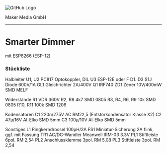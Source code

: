 ![GitHub Logo](http://www.heise.de/make/icons/make_logo.png)

Maker Media GmbH

***

# Smarter Dimmer

mit ESP8266 (ESP-12)

### Stückliste

Halbleiter
U1, U2  PC817 Optokoppler, DIL
U3  ESP-12E oder F
D1..D3  S1J Diode 600V/1A
GL1 Gleichrichter 2A/400V
Q1  IRF740
ZD1 Zener 10V/400mW SMD MELF

Widerstände
R1  VDR 360V
R2, R8  4k7 SMD 0805
R3, R4, R6, R9  10k SMD 0805
R10, R11 100k SMD 1206

Kodensatoren
C1  220n/275V AC RM22,5 (Entstörkondensator Klasse X2)
C2  47µ/16V Al-Elko SMD 5mm
C3  100µ/10V Al-Elko SMD 5mm

Sonstiges
L1  Ringkerndrossel 100µH/2A
FS1 Miniatur-Sicherung 2A flink, ggf. mit Fassung
TR1 AC/DC-Wandler Meanwell IRM-03 3.3V
PL1 Stiftleiste 6pol. RM 2,54
PL2 Anschlussklemme 3pol. RM 5,08
PL3 Stiftleiste 3pol. RM 2,54
